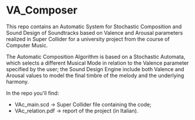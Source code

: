 # VA_Composer

This repo contains an Automatic System for Stochastic Composition and Sound Design of Soundtracks based on Valence and Arousal parameters realized in Super Collider for a university project from the course of Computer Music.

The Automatic Composition Algorithm is based on a Stochastic Automata, which selects a different Musical Mode in relation to the Valence parameter specified by the user; the Sound Design Engine include both Valence and Arousal values to model the final timbre of the melody and the underlying harmony. 

In the repo you'll find: 
- VAc_main.scd -> Super Collider file containing the code; 
- VAc_relation.pdf -> report of the project (in Italian).